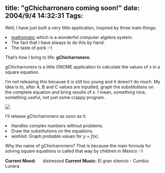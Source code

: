 title: "gChicharronero coming soon!"
date: 2004/9/4 14:32:31
Tags: 
---
<p>Well, I have just built a very little application, inspired by three main things:
</p>
<li>
<a href="http://www.mathomatic.org/">mathomatic</a> which is a wonderful computer algebra system.</li>
<li>The fact that I have always to do this by hand.</li>
<li>The taste of pork :-)

That&#8217;s how I bring to life: <strong>gChicharronero</strong>.

gChicharronero is a little GNOME application to calculate the values of <em>x</em> in a square equation.

I&#8217;m not releasing this because it is still too young and it doesn&#8217;t do much. My idea is to, after A, B and C values are inputted, graph the substitutions on the complete equation and bring results of <em>x</em>. I mean, something nice, something useful, not just some crappy program.

<a href="http://www.damog.net/files/gChicharronero.png"><img src="http://www.damog.net/files/gChicharronero-thumb.png"/></a>

I&#8217;ll release gChicharronero as soon as it:</li>
<li>Handles complex numbers without problems.</li>
<li>Draw the substitutions on the equations.</li>
<li>wishlist: Graph probable values for <em>y = f(x)</em>.

Why the name of gChicharronero? That is because the main formula for solving square equations is called that way by children in Mexico :-)</li>
<strong>Current Mood:</strong> <img width="15" height="15" src="http://stat.livejournal.com/img/mood/growf/smileys/worried.gif"/> distressed
<strong>Current Music:</strong> El gran silencio - Cumbia Lunera
